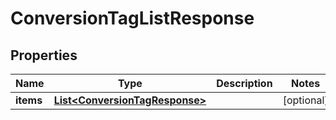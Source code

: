 

# ConversionTagListResponse

## Properties

Name | Type | Description | Notes
------------ | ------------- | ------------- | -------------
**items** | [**List&lt;ConversionTagResponse&gt;**](ConversionTagResponse.md) |  |  [optional]





